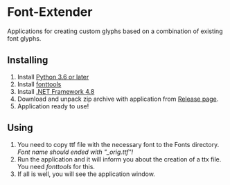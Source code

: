 # Font-Extender
Applications for creating custom glyphs based on a combination of existing font glyphs.

## Installing

1) Install [Python 3.6 or later](https://www.python.org/downloads/)
2) Install [fonttools](https://pypi.org/project/fonttools/)
3) Install [.NET Framework 4.8](https://support.microsoft.com/en-us/topic/microsoft-net-framework-4-8-offline-installer-for-windows-9d23f658-3b97-68ab-d013-aa3c3e7495e0)
4) Download and unpack zip archive with application from [Release page](https://github.com/Rameron/Font-Extender/releases).
5) Application ready to use!

## Using

1) You need to copy ttf file with the necessary font to the Fonts directory. *Font name should ended with "_orig.ttf"!*
2) Run the application and it will inform you about the creation of a ttx file. You need _fonttools_ for this.
3) If all is well, you will see the application window.
